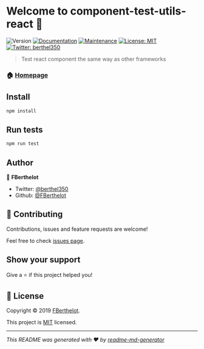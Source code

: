 # Welcome to component-test-utils-react 👋
![Version](https://img.shields.io/npm/v/component-test-utils-react.svg)
[![Documentation](https://img.shields.io/badge/documentation-yes-brightgreen.svg)](https://github.com/FBerthelot/component-test-utils#readme)
[![Maintenance](https://img.shields.io/badge/Maintained%3F-yes-green.svg)](https://github.com/FBerthelot/component-test-utils/graphs/commit-activity)
[![License: MIT](https://img.shields.io/badge/License-MIT-yellow.svg)](https://github.com/FBerthelot/component-test-utils/blob/master/LICENSE)
[![Twitter: berthel350](https://img.shields.io/twitter/follow/berthel350.svg?style=social)](https://twitter.com/berthel350)

>  Test react component the same way as other frameworks

### 🏠 [Homepage](https://github.com/FBerthelot/component-test-utils#readme)

## Install

```sh
npm install
```

## Run tests

```sh
npm run test
```

## Author

👤 **FBerthelot**

* Twitter: [@berthel350](https://twitter.com/berthel350)
* Github: [@FBerthelot](https://github.com/FBerthelot)

## 🤝 Contributing

Contributions, issues and feature requests are welcome!

Feel free to check [issues page](https://github.com/FBerthelot/component-test-utils/issues).

## Show your support

Give a ⭐️ if this project helped you!


## 📝 License

Copyright © 2019 [FBerthelot](https://github.com/FBerthelot).

This project is [MIT](https://github.com/FBerthelot/component-test-utils/blob/master/LICENSE) licensed.

***
_This README was generated with ❤️ by [readme-md-generator](https://github.com/kefranabg/readme-md-generator)_
